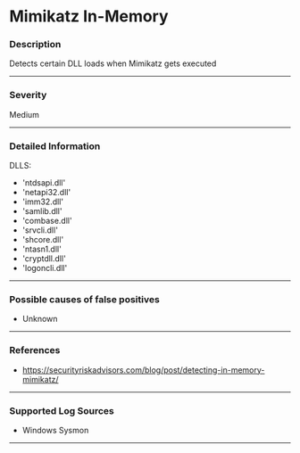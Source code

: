 # Mimikatz In-Memory
### Description

Detects certain DLL loads when Mimikatz gets executed

-------------------
### Severity

Medium

-------------------
### Detailed Information

DLLS:
  - 'ntdsapi.dll'
  - 'netapi32.dll'
  - 'imm32.dll'
  - 'samlib.dll'
  - 'combase.dll'
  - 'srvcli.dll'
  - 'shcore.dll'
  - 'ntasn1.dll'
  - 'cryptdll.dll'
  - 'logoncli.dll'

-------------------
### Possible causes of false positives

- Unknown

-------------------
### References

- https://securityriskadvisors.com/blog/post/detecting-in-memory-mimikatz/

-------------------
### Supported Log Sources

- Windows Sysmon

-------------------
